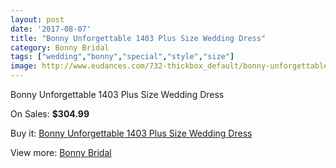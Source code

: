 ```yaml
---
layout: post
date: '2017-08-07'
title: "Bonny Unforgettable 1403 Plus Size Wedding Dress"
category: Bonny Bridal
tags: ["wedding","bonny","special","style","size"]
image: http://www.eudances.com/732-thickbox_default/bonny-unforgettable-1403-plus-size-wedding-dress.jpg
---
```

Bonny Unforgettable 1403 Plus Size Wedding Dress

On Sales: **$304.99**
<a href="https://www.eudances.com/en/bonny-bridal/236-bonny-unforgettable-1403-plus-size-wedding-dress.html"><amp-img layout="responsive" width="600" height="600" src="//www.eudances.com/732-thickbox_default/bonny-unforgettable-1403-plus-size-wedding-dress.jpg" alt="Bonny Unforgettable 1403 Plus Size Wedding Dress 0" /></a>
<a href="https://www.eudances.com/en/bonny-bridal/236-bonny-unforgettable-1403-plus-size-wedding-dress.html"><amp-img layout="responsive" width="600" height="600" src="//www.eudances.com/733-thickbox_default/bonny-unforgettable-1403-plus-size-wedding-dress.jpg" alt="Bonny Unforgettable 1403 Plus Size Wedding Dress 1" /></a>

Buy it: [Bonny Unforgettable 1403 Plus Size Wedding Dress](https://www.eudances.com/en/bonny-bridal/236-bonny-unforgettable-1403-plus-size-wedding-dress.html "Bonny Unforgettable 1403 Plus Size Wedding Dress")

View more: [Bonny Bridal](https://www.eudances.com/en/3-bonny-bridal "Bonny Bridal")
